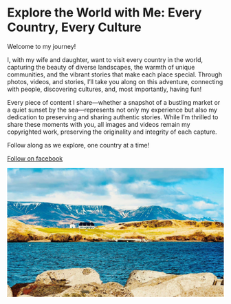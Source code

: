# Explore the World with Me: Every Country, Every Culture

Welcome to my journey! 

I, with my wife and daughter, want to visit every country in the world, capturing the beauty of diverse landscapes, the warmth of unique communities, and the vibrant stories that make each place special. Through photos, videos, and stories, I’ll take you along on this adventure, connecting with people, discovering cultures, and, most importantly, having fun!

Every piece of content I share—whether a snapshot of a bustling market or a quiet sunset by the sea—represents not only my experience but also my dedication to preserving and sharing authentic stories. While I’m thrilled to share these moments with you, all images and videos remain my copyrighted work, preserving the originality and integrity of each capture.

Follow along as we explore, one country at a time!

[Follow on facebook](https://www.facebook.com/profile.php?id=61559219108650)

![Lighthouse](images/banner1.jpg "Lighthouse")
